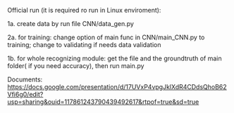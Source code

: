 ﻿Official run (it is required ro run in Linux enviroment):
 
1a. create data by run file CNN/data_gen.py

2a. for training: change option of main func in CNN/main_CNN.py to training; change to validating if needs data validation

1b. for whole recognizing module: get the file and the groundtruth of main folder( if you need accuracy), then run main.py

Documents: https://docs.google.com/presentation/d/17UVxP4vpgJklXdR4CDdsQhoB62Vfi6g0/edit?usp=sharing&ouid=117861243790439492617&rtpof=true&sd=true
